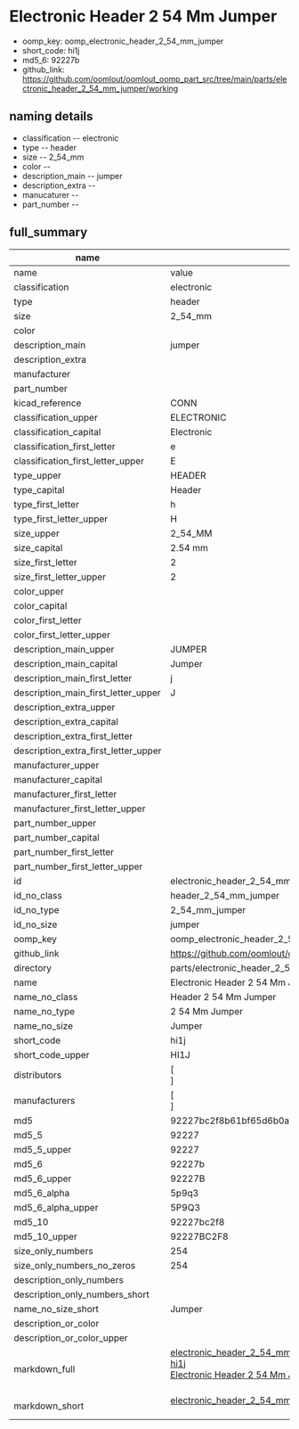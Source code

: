 # Electronic Header 2 54 Mm Jumper

  
* oomp_key: oomp_electronic_header_2_54_mm_jumper 
* short_code: hi1j
* md5_6: 92227b  
* github_link: https://github.com/oomlout/oomlout_oomp_part_src/tree/main/parts/electronic_header_2_54_mm_jumper/working  
## naming details
* classification -- electronic
* type -- header
* size -- 2_54_mm
* color -- 
* description_main -- jumper
* description_extra -- 
* manucaturer -- 
* part_number -- 





## full_summary
| name | value | 
| --- | --- | 
| name | value | 
| classification | electronic | 
| type | header | 
| size | 2_54_mm | 
| color |  | 
| description_main | jumper | 
| description_extra |  | 
| manufacturer |  | 
| part_number |  | 
| kicad_reference | CONN | 
| classification_upper | ELECTRONIC | 
| classification_capital | Electronic | 
| classification_first_letter | e | 
| classification_first_letter_upper | E | 
| type_upper | HEADER | 
| type_capital | Header | 
| type_first_letter | h | 
| type_first_letter_upper | H | 
| size_upper | 2_54_MM | 
| size_capital | 2.54 mm | 
| size_first_letter | 2 | 
| size_first_letter_upper | 2 | 
| color_upper |  | 
| color_capital |  | 
| color_first_letter |  | 
| color_first_letter_upper |  | 
| description_main_upper | JUMPER | 
| description_main_capital | Jumper | 
| description_main_first_letter | j | 
| description_main_first_letter_upper | J | 
| description_extra_upper |  | 
| description_extra_capital |  | 
| description_extra_first_letter |  | 
| description_extra_first_letter_upper |  | 
| manufacturer_upper |  | 
| manufacturer_capital |  | 
| manufacturer_first_letter |  | 
| manufacturer_first_letter_upper |  | 
| part_number_upper |  | 
| part_number_capital |  | 
| part_number_first_letter |  | 
| part_number_first_letter_upper |  | 
| id | electronic_header_2_54_mm_jumper | 
| id_no_class | header_2_54_mm_jumper | 
| id_no_type | 2_54_mm_jumper | 
| id_no_size | jumper | 
| oomp_key | oomp_electronic_header_2_54_mm_jumper | 
| github_link | https://github.com/oomlout/oomlout_oomp_part_src/tree/main/parts/electronic_header_2_54_mm_jumper/working | 
| directory | parts/electronic_header_2_54_mm_jumper | 
| name | Electronic Header 2 54 Mm Jumper | 
| name_no_class | Header 2 54 Mm Jumper | 
| name_no_type | 2 54 Mm Jumper | 
| name_no_size | Jumper | 
| short_code | hi1j | 
| short_code_upper | HI1J | 
| distributors | [<br>] | 
| manufacturers | [<br>] | 
| md5 | 92227bc2f8b61bf65d6b0a3dfb2c607c | 
| md5_5 | 92227 | 
| md5_5_upper | 92227 | 
| md5_6 | 92227b | 
| md5_6_upper | 92227B | 
| md5_6_alpha | 5p9q3 | 
| md5_6_alpha_upper | 5P9Q3 | 
| md5_10 | 92227bc2f8 | 
| md5_10_upper | 92227BC2F8 | 
| size_only_numbers | 254 | 
| size_only_numbers_no_zeros | 254 | 
| description_only_numbers |  | 
| description_only_numbers_short |   | 
| name_no_size_short | Jumper | 
| description_or_color |   | 
| description_or_color_upper |   | 
| markdown_full | [electronic_header_2_54_mm_jumper](https://github.com/oomlout/oomlout_oomp_part_src/tree/main/parts/electronic_header_2_54_mm_jumper/working)<br>[hi1j](https://github.com/oomlout/oomlout_oomp_part_src/tree/main/parts/electronic_header_2_54_mm_jumper/working)<br>[Electronic Header 2 54 Mm Jumper](https://github.com/oomlout/oomlout_oomp_part_src/tree/main/parts/electronic_header_2_54_mm_jumper/working)<br><br> | 
| markdown_short | [electronic_header_2_54_mm_jumper](https://github.com/oomlout/oomlout_oomp_part_src/tree/main/parts/electronic_header_2_54_mm_jumper/working)<br><br> | 
